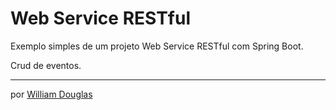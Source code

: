 # Web Service RESTful

Exemplo simples de um projeto Web Service RESTful com Spring Boot.

Crud de eventos.

---
por [William Douglas](https://github.com/williamdouglas)
